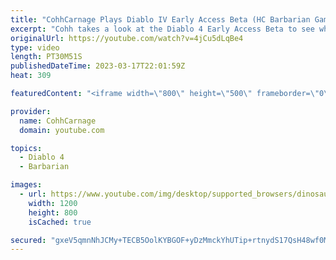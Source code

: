 ```yaml
---
title: "CohhCarnage Plays Diablo IV Early Access Beta (HC Barbarian Gameplay) - Episode 3"
excerpt: "Cohh takes a look at the Diablo 4 Early Access Beta to see what it has to offer. - Watch live at https://www.twitch.tv/cohhcarnage ..."
originalUrl: https://youtube.com/watch?v=4jCu5dLqBe4
type: video
length: PT30M51S
publishedDateTime: 2023-03-17T22:01:59Z
heat: 309

featuredContent: "<iframe width=\"800\" height=\"500\" frameborder=\"0\" src=\"https://www.youtube.com/embed/4jCu5dLqBe4\" allow=\"accelerometer; autoplay; encrypted-media; gyroscope; picture-in-picture\" allowfullscreen></iframe>"

provider:
  name: CohhCarnage
  domain: youtube.com

topics:
  - Diablo 4
  - Barbarian

images:
  - url: https://www.youtube.com/img/desktop/supported_browsers/dinosaur.png
    width: 1200
    height: 800
    isCached: true

secured: "gxeV5qmnNhJCMy+TECB5OolKYBGOF+yDzMmckYhUTip+rtnydS17QsH48wf0MBBdTE08y378hEAHRpavTjP7H2+cT0FV+DPdbda16BdCCBbuRFunxeCoHjFNYtwYKvNotvlwS+/podAREEukdssECLZxiYbJTYVtIjac68gDUkJ+s63SPFPcojcMTSrNMdw53Eb89eHpr4T2vpwXcloqdryLxkSxpxz/Nf0/3/2Z2HUjro8oiDpUfiNAl/RoXYc7HdONfajxvozOlSrKclhVOhyPlnqQTqUdfPjuv8pe+6JJ9EzWpkQvRdtT72H7hna8j45ENT3gsgPI/v7e9TdPNGjooMPu9qJVslMUGjrRXdQgBCS0WWs/CKB2g6hLCaKQFE0BbdsKRUj4gCQkwztaklacjetxKIKx5XGMWuiW4CQ=;VT/uVI9mhcLf6otOlbDToQ=="
---
```


